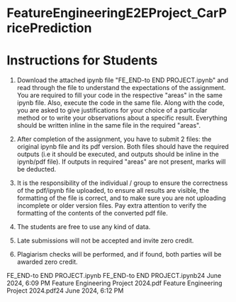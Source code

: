 # FeatureEngineeringE2EProject_CarPricePrediction

# Instructions for Students

1. Download the attached ipynb file "FE_END-to END PROJECT.ipynb" and read through the file to understand the expectations of the assignment. You are required to fill your code in the respective "areas" in the same ipynb file. Also, execute the code in the same file. Along with the code,  you are asked to give justifications for your choice of a particular method or to write your observations about a specific result. Everything should be written inline in the same file in the required "areas".

2. After completion of the assignment, you have to submit 2 files: the original ipynb file and its pdf version. Both files should have the required outputs (i.e it should be executed, and outputs should be inline in the ipynb/pdf file). If outputs in required "areas" are not present, marks will be deducted.

3. It is the responsibility of the  individual / group to ensure the correctness of the pdf/ipynb file uploaded, to ensure all results are visible, the formatting of the file is correct, and to make sure you are not uploading incomplete or older version files. Pay extra attention to verify the formatting of the contents of the converted pdf file.

4. The students are free to use any kind of data.

5. Late submissions will not be accepted and invite zero credit.

6. Plagiarism checks will be performed, and if found, both parties will be awarded zero credit.


FE_END-to END PROJECT.ipynb FE_END-to END PROJECT.ipynb24 June 2024, 6:09 PM
Feature Engineering Project 2024.pdf Feature Engineering Project 2024.pdf24 June 2024, 6:12 PM

